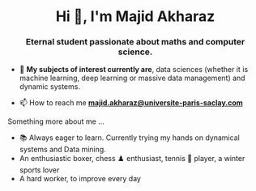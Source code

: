 <h1 align="center">Hi 👋, I'm Majid Akharaz</h1>
<h3 align="center">Eternal student passionate about maths and computer science.</h3>




- 🔭 **My subjects of interest currently are**, data sciences (whether it is machine learning, deep learning or massive data management) and dynamic systems.

- 📫 How to reach me **majid.akharaz@universite-paris-saclay.com**

Something more about me ...
- :books: Always eager to learn. Currently trying my hands on dynamical systems and Data mining.
- An enthusiastic boxer, chess :chess_pawn: enthusiast, tennis :tennis: player, a winter sports lover
- A hard worker, to improve every day


